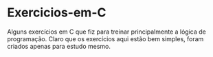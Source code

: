 # Exercicios-em-C
Alguns exercícios em C que fiz para treinar principalmente a lógica de programação.
Claro que os exercícios aqui estão bem simples, foram criados apenas para estudo mesmo.
